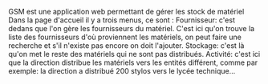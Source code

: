 GSM est une application web permettant de gérer les stock de matériel 
Dans la page d'accueil il y a trois menus, ce sont :
Fournisseur: c'est dedans que l'on gère les fournisseurs du matériel. C'est ici qu'on trouve la liste des fournisseurs d'où proviennent les matériels, on peut faire une recherche et s'il n'existe pas encore on doit l'ajouter.
Stockage: c'est là qu'on met le reste des matériels qui ne sont pas distribués.
Activité: c'est ici que la direction distribue les matériels vers les entités différent, comme par exemple: la direction a distribué 200 stylos vers le lycée technique...  
